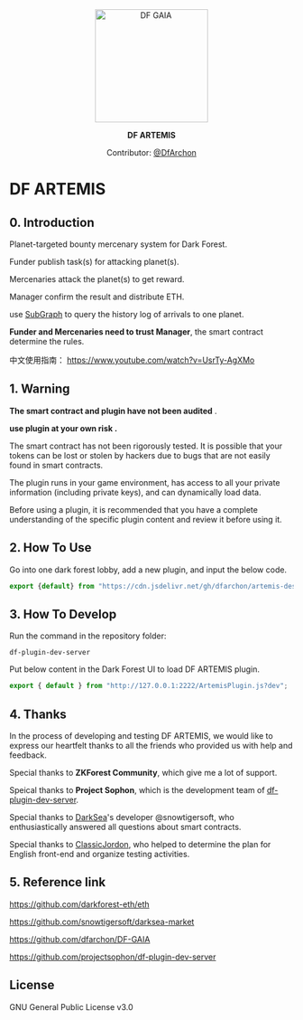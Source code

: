 

<div align="center">
	<img width="200" src="https://user-images.githubusercontent.com/25214732/188123637-d020cd5b-2f69-4436-a279-87f3d36312db.PNG" alt="DF GAIA">
</div>

<p align="center">
	<b>DF ARTEMIS</b>
</p>

<p align="center">
  Contributor: <a href="https://twitter.com/DfArchon">@DfArchon</a>
</p>

# DF ARTEMIS

## 0. Introduction

Planet-targeted bounty mercenary system for Dark Forest.

Funder publish task(s) for attacking planet(s).

Mercenaries attack the planet(s) to get reward.

Manager confirm the result and distribute ETH.

use [SubGraph](https://thegraph.com/en/) to query the history log of arrivals to one planet.

**Funder and Mercenaries need to trust Manager**, 
the smart contract determine the rules.

中文使用指南： https://www.youtube.com/watch?v=UsrTy-AgXMo


## 1. Warning 

**The smart contract and plugin have not been audited** .

 **use plugin at your own risk .**

The smart contract has not been rigorously tested. It is possible that your tokens can be lost or stolen by hackers due to bugs that are not easily found in smart contracts.

The plugin runs in your game environment, has access to all your private information (including private keys),  and can dynamically load data.

Before using a plugin, it is recommended that you have a complete understanding of the specific plugin content and review it before using it.



## 2. How To Use

Go into one dark forest lobby,  add a new plugin, and input the below code.

```js
export {default} from "https://cdn.jsdelivr.net/gh/dfarchon/artemis-dest@master/Artemis-v0.0.2.js"
```

## 3. How To Develop

Run the command in the repository folder:

```
df-plugin-dev-server
```

 Put below content in the Dark Forest UI to load DF ARTEMIS plugin.

```js
export { default } from "http://127.0.0.1:2222/ArtemisPlugin.js?dev";
```

## 4. Thanks

In the process of developing and testing DF ARTEMIS,  we would like to express our heartfelt thanks to all the friends who provided us with help and feedback.

Special thanks to **ZKForest Community**, which give me a lot of support.

Speical thanks to **Project Sophon**, which is the development team of [df-plugin-dev-server](
https://github.com/projectsophon/df-plugin-dev-server).


Special thanks to [DarkSea](https://github.com/snowtigersoft/darksea-market)'s developer @snowtigersoft, who enthusiastically answered all questions about smart contracts.

Special thanks to [ClassicJordon](https://twitter.com/ClassicJordon), who helped to determine the plan for English front-end and organize testing activities.

## 5. Reference link

https://github.com/darkforest-eth/eth

https://github.com/snowtigersoft/darksea-market

https://github.com/dfarchon/DF-GAIA

https://github.com/projectsophon/df-plugin-dev-server


## License

GNU General Public License v3.0



